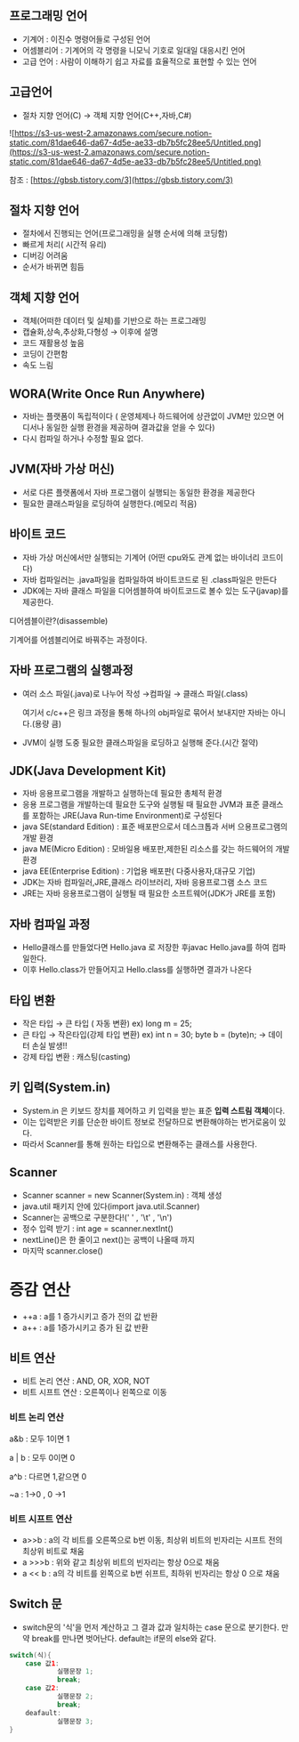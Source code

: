 ## 프로그래밍 언어

- 기계어 : 이진수 명령어들로 구성된 언어
- 어셈블리어 : 기계어의 각 명령을 니모닉 기호로 일대일 대응시킨 언어
- 고급 언어 : 사람이 이해하기 쉽고 자료를 효율적으로 표현할 수 있는 언어

## 고급언어

- 절차 지향 언어(C) → 객체 지향 언어(C++,자바,C#)

![https://s3-us-west-2.amazonaws.com/secure.notion-static.com/81dae646-da67-4d5e-ae33-db7b5fc28ee5/Untitled.png](https://s3-us-west-2.amazonaws.com/secure.notion-static.com/81dae646-da67-4d5e-ae33-db7b5fc28ee5/Untitled.png)

참조 : [https://gbsb.tistory.com/3](https://gbsb.tistory.com/3)

## 절차 지향 언어

- 절차에서 진행되는 언어(프로그래밍을 실행 순서에 의해 코딩함)
- 빠르게 처리( 시간적 유리)
- 디버깅 어려움
- 순서가 바뀌면 힘듬

## 객체 지향 언어

- 객체(어떠한 데이터 및 실체)를 기반으로 하는 프로그래밍
- 캡슐화,상속,추상화,다형성 → 이후에 설명
- 코드 재활용성 높음
- 코딩이 간편함
- 속도 느림

## WORA(Write Once Run Anywhere)

- 자바는 플랫폼이 독립적이다 ( 운영체제나 하드웨어에 상관없이 JVM만 있으면 어디서나 동일한 실행 환경을 제공하며 결과값을 얻을 수 있다)
- 다시 컴파일 하거나 수정할 필요 없다.

## JVM(자바 가상 머신)

- 서로 다른 플랫폼에서 자바 프로그램이 실행되는 동일한 환경을 제공한다
- 필요한 클래스파일을 로딩하여 실행한다.(메모리 적음)

## 바이트 코드

- 자바 가상 머신에서만 실행되는 기계어 (어떤 cpu와도 관계 없는 바이너리 코드이다)
- 자바 컴파일러는 .java파일을 컴파일하여  바이트코드로 된 .class파일은 만든다
- JDK에는 자바 클래스 파일을 디어셈블하여 바이트코드로 볼수 있는 도구(javap)를 제공한다.

디어셈블이란?(disassemble)

기계어를 어셈블리어로 바꿔주는 과정이다.

## 자바 프로그램의 실행과정

- 여러 소스 파일(.java)로 나누어 작성 →컴파일 → 클래스 파일(.class)

    여기서 c/c++은 링크 과정을 통해 하나의 obj파일로 묶어서 보내지만 자바는 아니다.(용량 큼)

- JVM이 실행 도중 필요한 클래스파일을 로딩하고 실행해 준다.(시간 절약)

## JDK(Java Development Kit)

- 자바 응용프로그램을 개발하고 실행하는데 필요한 총체적 환경
- 응용 프로그램을 개발하는데 필요한 도구와 실행될 때 필요한 JVM과 표준 클래스를 포함하는 JRE(Java Run-time Environment)로 구성된다
- java SE(standard Edition) : 표준 배포판으로서 데스크톱과 서버 으용프로그램의 개발 환경
- java ME(Micro Edition) : 모바일용 배포판,제한된 리소스를 갖는 하드웨어의 개발환경
- java EE(Enterprise Edition) : 기업용 배포판( 다중사용자,대규모 기업)
- JDK는 자바 컴파일러,JRE,클래스 라이브러리, 자바 응용프로그램 소스 코드
- JRE는 자바 응용프로그램이 실행될 때 필요한 소프트웨어(JDK가 JRE를 포함)

## 자바 컴파일 과정

- Hello클래스를 만들었다면 Hello.java 로 저장한 후javac Hello.java를 하여 컴파일한다.
- 이후 Hello.class가 만들어지고 Hello.class를 실행하면 결과가 나온다


## 타입 변환

- 작은 타입 → 큰 타입 ( 자동 변환)    ex) long m = 25;
- 큰 타입 → 작은타입(강제 타입 변환) ex) int n = 30;  byte b = (byte)n;  -> 데이터 손실 발생!!
- 강제 타입 변환 : 캐스팅(casting)

## 키 입력(System.in)

- System.in 은 키보드 장치를 제어하고 키 입력을 받는 표준 **입력 스트림 객체**이다.
- 이는 입력받은 키를 단순한 바이트 정보로 전달하므로 변환해야하는 번거로움이 있다.
- 따라서 Scanner를 통해 원하는 타입으로 변환해주는 클래스를 사용한다.

## Scanner

- Scanner scanner =  new Scanner(System.in)  :  객체 생성
- java.util 패키지 안에 있다(import java.util.Scanner)
- Scanner는 공백으로 구분한다!(' ' , '\t' , '\n')
- 정수 입력 받기 :  int age  = scanner.nextInt()
- nextLine()은 한 줄이고 next()는 공백이 나올때 까지
- 마지막 scanner.close()

# 증감 연산

- ++a : a를 1 증가시키고 증가 전의 값 반환
- a++ : a를 1증가시키고 증가 된 값 반환

## 비트 연산

- 비트 논리 연산 : AND, OR, XOR, NOT
- 비트 시프트 연산 : 오른쪽이나 왼쪽으로 이동

### 비트 논리 연산

a&b : 모두 1이면 1

a | b : 모두 0이면 0

a^b : 다르면 1,같으면 0

~a : 1→0 , 0 →1

### 비트 시프트 연산

- a>>b : a의 각 비트를 오른쪽으로 b번 이동, 최상위 비트의 빈자리는 시프트 전의 최상위 비트로 채움
- a >>>b : 위와 같고 최상위 비트의 빈자리는 항상 0으로 채움
- a << b : a의 각 비트를 왼쪽으로 b번 쉬프트, 최하위 빈자리는 항상 0 으로 채움

## Switch 문

- switch문의 '식'을 먼저 계산하고 그 결과 값과 일치하는 case 문으로 분기한다. 만약 break를 만나면 벗어난다. default는 if문의 else와 같다.

```java
switch(식){
	case 값1:
			실행문장 1;
			break;
	case 값2:
			실행문장 2;
			break;
	deafault:
			실행문장 3;
}
```
